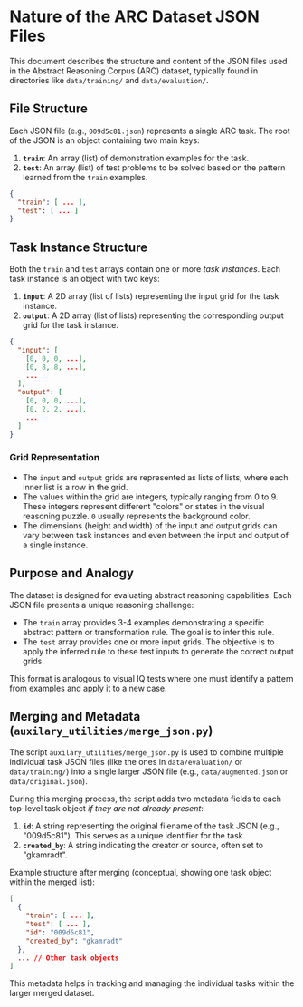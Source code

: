 # Nature of the ARC Dataset JSON Files

This document describes the structure and content of the JSON files used in the Abstract Reasoning Corpus (ARC) dataset, typically found in directories like `data/training/` and `data/evaluation/`.

## File Structure

Each JSON file (e.g., `009d5c81.json`) represents a single ARC task. The root of the JSON is an object containing two main keys:

1.  **`train`**: An array (list) of demonstration examples for the task.
2.  **`test`**: An array (list) of test problems to be solved based on the pattern learned from the `train` examples.

```json
{
  "train": [ ... ],
  "test": [ ... ]
}
```

## Task Instance Structure

Both the `train` and `test` arrays contain one or more *task instances*. Each task instance is an object with two keys:

1.  **`input`**: A 2D array (list of lists) representing the input grid for the task instance.
2.  **`output`**: A 2D array (list of lists) representing the corresponding output grid for the task instance.

```json
{
  "input": [
    [0, 0, 0, ...],
    [0, 8, 8, ...],
    ...
  ],
  "output": [
    [0, 0, 0, ...],
    [0, 2, 2, ...],
    ...
  ]
}
```

### Grid Representation

-   The `input` and `output` grids are represented as lists of lists, where each inner list is a row in the grid.
-   The values within the grid are integers, typically ranging from 0 to 9. These integers represent different "colors" or states in the visual reasoning puzzle. `0` usually represents the background color.
-   The dimensions (height and width) of the input and output grids can vary between task instances and even between the input and output of a single instance.

## Purpose and Analogy

The dataset is designed for evaluating abstract reasoning capabilities. Each JSON file presents a unique reasoning challenge:

-   The `train` array provides 3-4 examples demonstrating a specific abstract pattern or transformation rule. The goal is to infer this rule.
-   The `test` array provides one or more input grids. The objective is to apply the inferred rule to these test inputs to generate the correct output grids.

This format is analogous to visual IQ tests where one must identify a pattern from examples and apply it to a new case.

## Merging and Metadata (`auxilary_utilities/merge_json.py`)

The script `auxilary_utilities/merge_json.py` is used to combine multiple individual task JSON files (like the ones in `data/evaluation/` or `data/training/`) into a single larger JSON file (e.g., `data/augmented.json` or `data/original.json`).

During this merging process, the script adds two metadata fields to each top-level task object *if they are not already present*:

1.  **`id`**: A string representing the original filename of the task JSON (e.g., "009d5c81"). This serves as a unique identifier for the task.
2.  **`created_by`**: A string indicating the creator or source, often set to "gkamradt".

Example structure after merging (conceptual, showing one task object within the merged list):

```json
[
  {
    "train": [ ... ],
    "test": [ ... ],
    "id": "009d5c81",
    "created_by": "gkamradt"
  },
  ... // Other task objects
]
```

This metadata helps in tracking and managing the individual tasks within the larger merged dataset.
